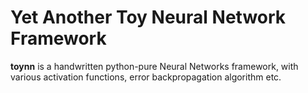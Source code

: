 # Yet Another Toy Neural Network Framework

**toynn** is a handwritten python-pure Neural Networks framework, with various activation functions, error backpropagation algorithm etc.
